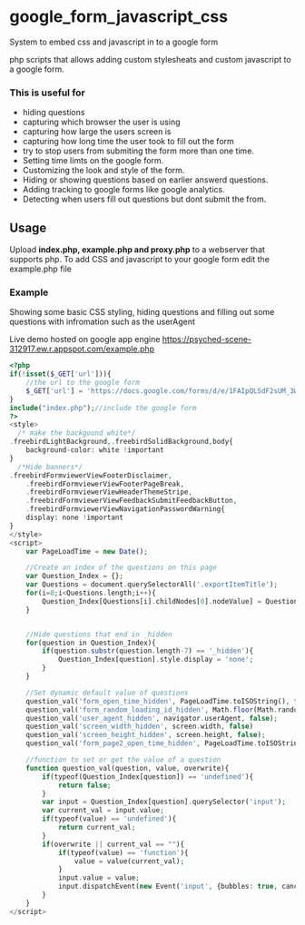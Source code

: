 # google_form_javascript_css
System to embed css and javascript in to a google form

php scripts that allows adding custom stylesheats and custom javascript to
a google form.

### This is useful for
* hiding questions
* capturing which browser the user is using
* capturing how large the users screen is
* capturing how long time the user took to fill out the form
* try to stop users from submiting the form more than one time.
* Setting time limts on the google form.
* Customizing the look and style of the form.
* Hiding or showing questions based on earlier answerd questions.
* Adding tracking to google forms like google analytics.
* Detecting when users fill out questions but dont submit the from.


## Usage
Upload **index.php, example.php and proxy.php** to a webserver that supports php.
To add CSS and javascript to your google form edit the example.php file

### Example
Showing some basic CSS styling, hiding questions and filling out some questions with infromation such as the userAgent

Live demo hosted on google app engine https://psyched-scene-312917.ew.r.appspot.com/example.php
```php
<?php
if(!isset($_GET['url'])){
	//the url to the google form
	$_GET['url'] = 'https://docs.google.com/forms/d/e/1FAIpQLSdF2sUM_3WkdMgtEBd2NlSgKrVdhMMtHJ5_zjOtURrTCootCQ/viewform';
}
include("index.php");//include the google form 
?>
<style>
  /* make the backgound white*/
.freebirdLightBackground,.freebirdSolidBackground,body{
    background-color: white !important
}
  /*Hide banners*/
.freebirdFormviewerViewFooterDisclaimer,
	.freebirdFormviewerViewFooterPageBreak,
	.freebirdFormviewerViewHeaderThemeStripe,
	.freebirdFormviewerViewFeedbackSubmitFeedbackButton,
	.freebirdFormviewerViewNavigationPasswordWarning{
    display: none !important
}
</style>
<script>
	var PageLoadTime = new Date();

	//Create an index of the questions on this page
	var Question_Index = {};
	var Questions = document.querySelectorAll('.exportItemTitle');
	for(i=0;i<Questions.length;i++){
		Question_Index[Questions[i].childNodes[0].nodeValue] = Questions[i].parentElement.parentElement.parentElement.parentElement.parentElement;
	}


	//Hide questions that end in _hidden
	for(question in Question_Index){
		if(question.substr(question.length-7) == '_hidden'){
			Question_Index[question].style.display = 'none';
		}
	}

	//Set dynamic default value of questions
	question_val('form_open_time_hidden', PageLoadTime.toISOString(), false);
	question_val('form_random_loading_id_hidden', Math.floor(Math.random() * 1000000), false);
	question_val('user_agent_hidden', navigator.userAgent, false);
	question_val('screen_width_hidden', screen.width, false)
	question_val('screen_height_hidden', screen.height, false);
	question_val('form_page2_open_time_hidden', PageLoadTime.toISOString(), false);

	//function to set or get the value of a question
	function question_val(question, value, overwrite){
		if(typeof(Question_Index[question]) == 'undefined'){
			return false;
		}
		var input = Question_Index[question].querySelector('input');
		var current_val = input.value;
		if(typeof(value) == 'undefined'){
			return current_val;
		}
		if(overwrite || current_val == ""){
			if(typeof(value) == 'function'){
				value = value(current_val);
			}
			input.value = value;
			input.dispatchEvent(new Event('input', {bubbles: true, cancelable: true}));
		}
	}
</script>
```
